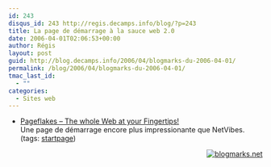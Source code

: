 ```yaml
---
id: 243
disqus_id: 243 http://regis.decamps.info/blog/?p=243
title: La page de démarrage à la sauce web 2.0
date: 2006-04-01T02:06:53+00:00
author: Régis
layout: post
guid: http://blog.decamps.info/2006/04/blogmarks-du-2006-04-01/
permalink: /blog/2006/04/blogmarks-du-2006-04-01/
tmac_last_id:
  - ""
categories:
  - Sites web
---
```

<ul class="blogmarks">
  <li>
    <a href="http://www.pageflakes.com/default.aspx#">Pageflakes – The whole Web at your Fingertips!</a><br />Une page de démarrage encore plus impressionante que NetVibes.<br />(tags: <a rel="tag" href="http://blogmarks.net/tag/startpage">startpage</a>)
  </li>
</ul>

<p style="text-align:right">
  <a href="http://blogmarks.net/user/Regis"><img src="http://blogmarks.net/img/button.png" alt="blogmarks.net" border="0" /></a>
</p>
